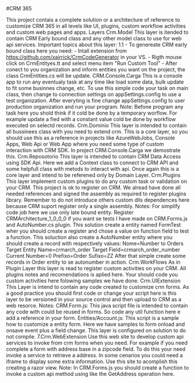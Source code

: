 #CRM 365

This project contais a complete solution or a architecture of reference to customize CRM 365 in all levels like UI, plugins, custom workflow activities and custom web pages and apps.
Layers
Crm.Model This layer is itended to contain CRM Early bound class and any other model class to use for web api services. Important topics about this layer: 1.1 - To genereate CRM early bound class here you need: - Intall extension from https://github.com/xairrick/CrmCodeGenerator in your VS. - Rigth mouse click on CrmEntityes.tt and select menu item "Run Custom Tool" - After conect to you organization and inform entities you want on the project, the class CrmEntities.cs will be update.
CRM.Console.Carga This is a console app to run any eventualy task at any time like load some data, bulk update to fit some businnes change, etc. To use this simple code your task on main class, then change to connection settings on appSettings.config to use a test organization. After everyting is fine change appSettings.config to user production organization and run your program. Note: Befone program any task here you shold think if it cold be done by a temporary worflow. For example update a fied with a constant value cold be done by workflow executed on selectd records.
Crm.Dominio This layer is intended to contain all bussinees class with you need to extend crm. This is a core layer, so you should use this as a reference in projects like AzureWebJobs, Console Apps, Web Api or Web App where you need some type of custom interaction with CRM SDK. In project CRM.Console.Carga we demostrate this.
Crm.Reposotorio This layer is intended to contain CRM Data Access using SDK Api. Here we add a Context class to connect to CRM API and some helpfull class with metods to interact with api. Once again this is a core layer and intend to be referened only by Domain Layer.
Crm.Plugins This layer implement custom plugins to do any custom task or validation on your CRM. This project is ok to register on CRM. We alread have done all needed references and signed the assembly as required to register plugins library. Remember to do not introduce others custom dlls dependences here because CRM suport register only a single assembly. Notes:
For simplify code job here we use only late bound entity.
Register CRMArchitecture_1_0_0_0 if you want se tests I have made on CRM.Forms.js and AutoNumber.cs plugin. This solution create a entity named FormTest wher you should create a register and chose a value on function field to test a function. This soluction also create a AutoNumber entity where you should create a record with respectively values: Nome=Number to Orders Target Entity Name=crmarch_order Target Field=crmarch_order_number Current Number=0 Prefixo=Order Sufixo=ZZ After that simple create some records in Order entity to se autonumber in action.
Crm.WorkFlows As in Plugin Layer this layer is read to register custom activities on your CRM. All plugins notes and recomendations is aplied here. Your should code you custom activities here folowing samples we have done.
Crm.UIExtension This Layer is intend to contain any code created to customize crm forms. As a good practice you should first code or change your script here is this layer to be versioned in your source control and then upload to CRM as a web resorce. Notes:
CRM.Form.js: This java script file is intended to contain any code with could be reused in forms. So code any util function here e add a reference in your form.
Entities/Account.js: This script is a sample how to customize a entity form. Here we have samples to form onload and onsave event plus a field change.
This layer is configured on solution to do not compile.
7.Crm.WebExtension Use this web site to develop custom api services to invoke from crm forms when you need. For example if you need complete a form with address base in a zipcode field. To do this your need invoke a service to retrieve a address. In some cenarios you could need a iframe to display some extra information. Use this site to acomplish this creating a razor view.
Note: In CRM.Forms.js you should create a function to invoke a custom api method using like the GetAddress operation here.